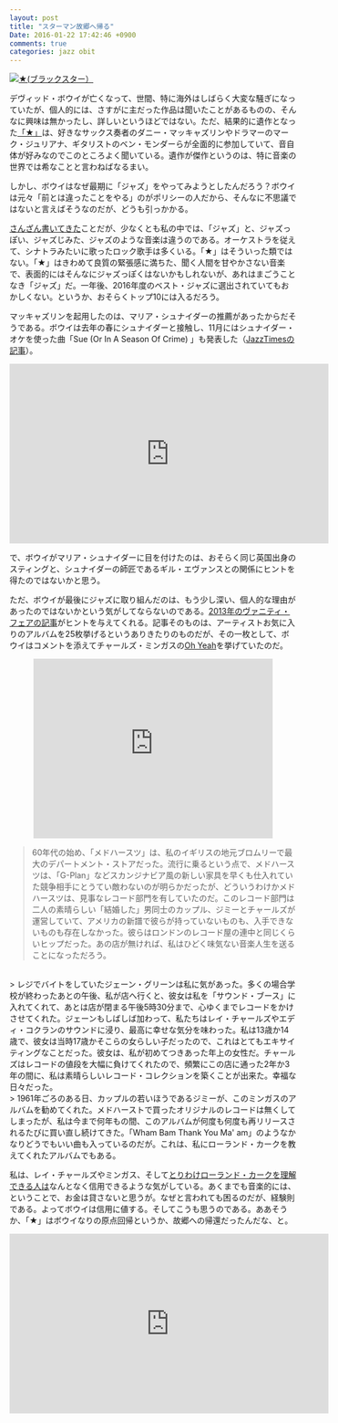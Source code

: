 ```yaml
---
layout: post
title: "スターマン故郷へ帰る"
Date: 2016-01-22 17:42:46 +0900
comments: true
categories: jazz obit
---
```

<a href="http://www.amazon.co.jp/exec/obidos/ASIN/B0189JGNSQ/myhumangetsme-22/ref=nosim/" name="amazletlink" target="_blank"><img src="http://ecx.images-amazon.com/images/I/314BbVsiaoL.jpg" alt="★(ブラックスター）" style="border: none;" /></a>

デヴィッド・ボウイが亡くなって、世間、特に海外はしばらく大変な騒ぎになっていたが、個人的には、さすがに主だった作品は聞いたことがあるものの、そんなに興味は無かったし、詳しいというほどではない。ただ、結果的に遺作となった<a href="http://www.amazon.co.jp/exec/obidos/ASIN/B0189JGNSQ/myhumangetsme-22/ref=nosim/" name="amazletlink" target="_blank">「★」</a>は、好きなサックス奏者のダニー・マッキャズリンやドラマーのマーク・ジュリアナ、ギタリストのベン・モンダーらが全面的に参加していて、音自体が好みなのでこのところよく聞いている。遺作が傑作というのは、特に音楽の世界では希なことと言わねばなるまい。

<!--more-->

しかし、ボウイはなぜ最期に「ジャズ」をやってみようとしたんだろう？ボウイは元々「前とは違ったことをやる」のがポリシーの人だから、そんなに不思議ではないと言えばそうなのだが、どうも引っかかる。

<a href="http://ja.mhatta.org/blog/2014/05/21/on-intensity-in-jazz/">さんざん書いてきた</a>ことだが、少なくとも私の中では、「ジャズ」と、ジャズっぽい、ジャズじみた、ジャズのような音楽は違うのである。オーケストラを従えて、シナトラみたいに歌ったロック歌手は多くいる。「★」はそういった類ではない。「★」はきわめて良質の緊張感に満ちた、聞く人間を甘やかさない音楽で、表面的にはそんなにジャズっぽくはないかもしれないが、あれはまごうことなき「ジャズ」だ。一年後、2016年度のベスト・ジャズに選出されていてもおかしくない。というか、おそらくトップ10には入るだろう。

マッキャズリンを起用したのは、マリア・シュナイダーの推薦があったからだそうである。ボウイは去年の春にシュナイダーと接触し、11月にはシュナイダー・オケを使った曲「Sue (Or In A Season Of Crime) 」も発表した（<a href="http://jazztimes.com/articles/152272-david-bowie-and-maria-schneider-s-enigmatic-collaboration">JazzTimesの記事</a>）。

<div style="text-align: center;">
<iframe width="560" height="315" src="https://www.youtube.com/embed/nFX1y62l9C4" frameborder="0" allowfullscreen></iframe>
</div>

で、ボウイがマリア・シュナイダーに目を付けたのは、おそらく同じ英国出身のスティングと、シュナイダーの師匠であるギル・エヴァンスとの関係にヒントを得たのではないかと思う。

ただ、ボウイが最後にジャズに取り組んだのは、もう少し深い、個人的な理由があったのではないかという気がしてならないのである。<a href="http://scallemang.ca/bowie25albums/">2013年のヴァニティ・フェアの記事</a>がヒントを与えてくれる。記事そのものは、アーティストお気に入りのアルバムを25枚挙げるというありきたりのものだが、その一枚として、ボウイはコメントを添えてチャールズ・ミンガスの<a href="http://www.amazon.co.jp/exec/obidos/ASIN/B0001K2KOI/myhumangetsme-22/ref=nosim/" name="amazletlink" target="_blank">Oh Yeah</a>を挙げていたのだ。

<div style="text-align: center;">
<iframe width="420" height="315" src="https://www.youtube.com/embed/PaM-XSA_m0s" frameborder="0" allowfullscreen></iframe>
</div>

<p>

> 60年代の始め、「メドハースツ」は、私のイギリスの地元ブロムリーで最大のデパートメント・ストアだった。流行に乗るという点で、メドハースツは、「G-Plan」などスカンジナビア風の新しい家具を早くも仕入れていた競争相手にとうてい敵わないのが明らかだったが、どういうわけかメドハースツは、見事なレコード部門を有していたのだ。このレコード部門は二人の素晴らしい「結婚した」男同士のカップル、ジミーとチャールズが運営していて、アメリカの新譜で彼らが持っていないものも、入手できないものも存在しなかった。彼らはロンドンのレコード屋の連中と同じくらいヒップだった。あの店が無ければ、私はひどく味気ない音楽人生を送ることになっただろう。
<br>
> レジでバイトをしていたジェーン・グリーンは私に気があった。多くの場合学校が終わったあとの午後、私が店へ行くと、彼女は私を「サウンド・ブース」に入れてくれて、あとは店が閉まる午後5時30分まで、心ゆくまでレコードをかけさせてくれた。ジェーンもしばしば加わって、私たちはレイ・チャールズやエディ・コクランのサウンドに浸り、最高に幸せな気分を味わった。私は13歳か14歳で、彼女は当時17歳かそこらの女らしい子だったので、これはとてもエキサイティングなことだった。彼女は、私が初めてつきあった年上の女性だ。チャールズはレコードの値段を大幅に負けてくれたので、頻繁にこの店に通った2年か3年の間に、私は素晴らしいレコード・コレクションを築くことが出来た。幸福な日々だった。
<br>
> 1961年ごろのある日、カップルの若いほうであるジミーが、このミンガスのアルバムを勧めてくれた。メドハーストで買ったオリジナルのレコードは無くしてしまったが、私は今まで何年もの間、このアルバムが何度も何度も再リリースされるたびに買い直し続けてきた。「Wham Bam Thank You Ma' am」のようなかなりどうでもいい曲も入っているのだが。これは、私にローランド・カークを教えてくれたアルバムでもある。

私は、レイ・チャールズやミンガス、そして<a href="http://ja.mhatta.org/blog/2015/05/02/brotherman-in-the-fatherland-slash-rahsaan-roland-kirk/">とりわけローランド・カークを理解できる人は</a>なんとなく信用できるような気がしている。あくまでも音楽的には、ということで、お金は貸さないと思うが。なぜと言われても困るのだが、経験則である。よってボウイは信用に値する。そしてこうも思うのである。ああそうか、「★」はボウイなりの原点回帰というか、故郷への帰還だったんだな、と。

<div style="text-align: center;">
<iframe width="560" height="315" src="https://www.youtube.com/embed/11QEzfcn0uo" frameborder="0" allowfullscreen></iframe>
</div>